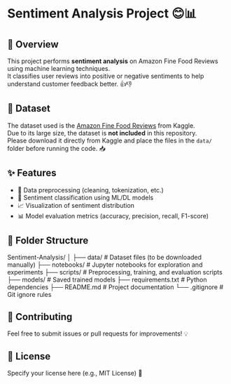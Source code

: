 # Sentiment Analysis Project 😊📊

## 🚀 Overview
This project performs **sentiment analysis** on Amazon Fine Food Reviews using machine learning techniques.  
It classifies user reviews into positive or negative sentiments to help understand customer feedback better. 👍👎

## 📂 Dataset
The dataset used is the 
[Amazon Fine Food Reviews](https://www.kaggle.com/datasets/snap/amazon-fine-food-reviews) from Kaggle.  
Due to its large size, the dataset is **not included** in this repository.  
Please download it directly from Kaggle and place the files in the `data/` folder before running the code. 📥

## ✨ Features
- 🧹 Data preprocessing (cleaning, tokenization, etc.)  
- 🤖 Sentiment classification using ML/DL models  
- 📈 Visualization of sentiment distribution  
- 📊 Model evaluation metrics (accuracy, precision, recall, F1-score)

## 📁 Folder Structure
Sentiment-Analysis/
│
├── data/ # Dataset files (to be downloaded manually)
├── notebooks/ # Jupyter notebooks for exploration and experiments
├── scripts/ # Preprocessing, training, and evaluation scripts
├── models/ # Saved trained models
├── requirements.txt # Python dependencies
├── README.md # Project documentation
└── .gitignore # Git ignore rules

## 🤝 Contributing
Feel free to submit issues or pull requests for improvements! 💡

## 📄 License
Specify your license here (e.g., MIT License) 📝
